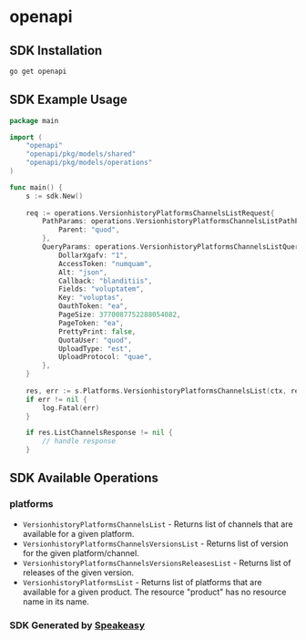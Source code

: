 # openapi

<!-- Start SDK Installation -->
## SDK Installation

```bash
go get openapi
```
<!-- End SDK Installation -->

## SDK Example Usage
<!-- Start SDK Example Usage -->
```go
package main

import (
    "openapi"
    "openapi/pkg/models/shared"
    "openapi/pkg/models/operations"
)

func main() {
    s := sdk.New()
    
    req := operations.VersionhistoryPlatformsChannelsListRequest{
        PathParams: operations.VersionhistoryPlatformsChannelsListPathParams{
            Parent: "quod",
        },
        QueryParams: operations.VersionhistoryPlatformsChannelsListQueryParams{
            DollarXgafv: "1",
            AccessToken: "numquam",
            Alt: "json",
            Callback: "blanditiis",
            Fields: "voluptatem",
            Key: "voluptas",
            OauthToken: "ea",
            PageSize: 3770087752288054082,
            PageToken: "ea",
            PrettyPrint: false,
            QuotaUser: "quod",
            UploadType: "est",
            UploadProtocol: "quae",
        },
    }
    
    res, err := s.Platforms.VersionhistoryPlatformsChannelsList(ctx, req)
    if err != nil {
        log.Fatal(err)
    }

    if res.ListChannelsResponse != nil {
        // handle response
    }
```
<!-- End SDK Example Usage -->

<!-- Start SDK Available Operations -->
## SDK Available Operations

### platforms

* `VersionhistoryPlatformsChannelsList` - Returns list of channels that are available for a given platform.
* `VersionhistoryPlatformsChannelsVersionsList` - Returns list of version for the given platform/channel.
* `VersionhistoryPlatformsChannelsVersionsReleasesList` - Returns list of releases of the given version.
* `VersionhistoryPlatformsList` - Returns list of platforms that are available for a given product. The resource "product" has no resource name in its name.

<!-- End SDK Available Operations -->

### SDK Generated by [Speakeasy](https://docs.speakeasyapi.dev/docs/using-speakeasy/client-sdks)
